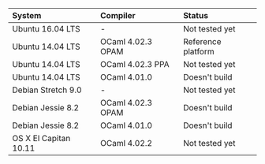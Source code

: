 | System                | Compiler          | Status                           |
| :-------------------- | :---------------- | :------------------------------- |
| Ubuntu 16.04 LTS      | -                 | Not tested yet                   |
| Ubuntu 14.04 LTS      | OCaml 4.02.3 OPAM | Reference platform               |
| Ubuntu 14.04 LTS      | OCaml 4.02.3 PPA  | Not tested yet                   |
| Ubuntu 14.04 LTS      | OCaml 4.01.0      | Doesn't build                    |
| Debian Stretch 9.0    | -                 | Not tested yet                   |
| Debian Jessie 8.2     | OCaml 4.02.3 OPAM | Doesn't build                    |
| Debian Jessie 8.2     | OCaml 4.01.0      | Doesn't build                    |
| OS X El Capitan 10.11 | OCaml 4.02.2      | Not tested yet                   |
